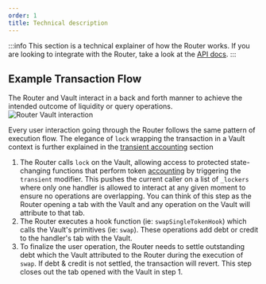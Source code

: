 ```yaml
---
order: 1
title: Technical description
---
```


:::info
This section is a technical explainer of how the Router works. If you are looking to integrate with the Router, take a look at the [API docs](./overview.md).
:::

## Example Transaction Flow
The Router and Vault interact in a back and forth manner to achieve the intended outcome of liquidity or query operations.
![Router Vault interaction](/images/router-vault.png)

Every user interaction going through the Router follows the same pattern of execution flow. The elegance of `lock` wrapping the transaction in a Vault context is further explained in the [transient accounting](../vault/transient-accounting.md) section

1. The Router calls `lock` on the Vault, allowing access to protected state-changing functions that perform token [accounting](../vault/transient-accounting.md) by triggering the `transient` modifier. This pushes the current caller on a list of `_lockers` where only one handler is allowed to interact at any given moment to ensure no operations are overlapping. You can think of this step as the Router opening a tab with the Vault and any operation on the Vault will attribute to that tab.
2. The Router executes a hook function (ie: `swapSingleTokenHook`) which calls the Vault's primitives (ie: `swap`). These operations add debt or credit to the handler's tab with the Vault. 
3. To finalize the user operation, the Router needs to settle outstanding debt which the Vault attributed to the Router during the execution of `swap`. If debt & credit is not settled, the transaction will revert. This step closes out the tab opened with the Vault in step 1.

